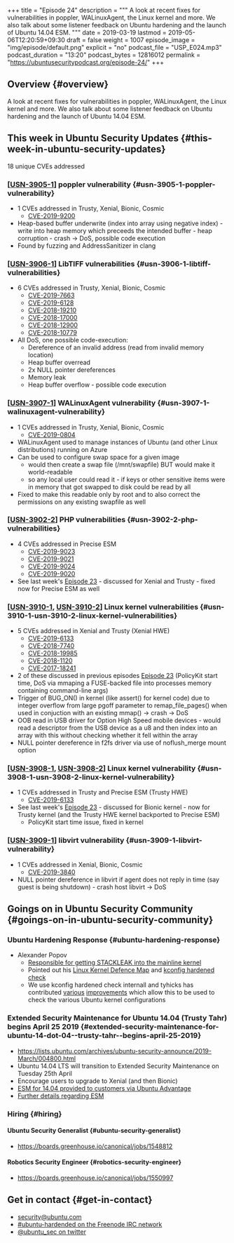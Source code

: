 +++
title = "Episode 24"
description = """
  A look at recent fixes for vulnerabilities in poppler, WALinuxAgent, the
  Linux kernel and more. We also talk about some listener feedback on
  Ubuntu hardening and the launch of Ubuntu 14.04 ESM.
  """
date = 2019-03-19
lastmod = 2019-05-06T12:20:59+09:30
draft = false
weight = 1007
episode_image = "img/episode/default.png"
explicit = "no"
podcast_file = "USP_E024.mp3"
podcast_duration = "13:20"
podcast_bytes = 12816012
permalink = "https://ubuntusecuritypodcast.org/episode-24/"
+++

## Overview {#overview}

A look at recent fixes for vulnerabilities in poppler, WALinuxAgent, the
Linux kernel and more. We also talk about some listener feedback on
Ubuntu hardening and the launch of Ubuntu 14.04 ESM.


## This week in Ubuntu Security Updates {#this-week-in-ubuntu-security-updates}

18 unique CVEs addressed


### [[USN-3905-1](https://usn.ubuntu.com/3905-1/)] poppler vulnerability {#usn-3905-1-poppler-vulnerability}

-   1 CVEs addressed in Trusty, Xenial, Bionic, Cosmic
    -   [CVE-2019-9200](https://people.canonical.com/~ubuntu-security/cve/CVE-2019-9200)
-   Heap-based buffer underwrite (index into array using negative index) -
    write into heap memory which preceeds the intended buffer - heap
    corruption - crash -> DoS, possible code execution
-   Found by fuzzing and AddressSanitizer in clang


### [[USN-3906-1](https://usn.ubuntu.com/3906-1/)] LibTIFF vulnerabilities {#usn-3906-1-libtiff-vulnerabilities}

-   6 CVEs addressed in Trusty, Xenial, Bionic, Cosmic
    -   [CVE-2019-7663](https://people.canonical.com/~ubuntu-security/cve/CVE-2019-7663)
    -   [CVE-2019-6128](https://people.canonical.com/~ubuntu-security/cve/CVE-2019-6128)
    -   [CVE-2018-19210](https://people.canonical.com/~ubuntu-security/cve/CVE-2018-19210)
    -   [CVE-2018-17000](https://people.canonical.com/~ubuntu-security/cve/CVE-2018-17000)
    -   [CVE-2018-12900](https://people.canonical.com/~ubuntu-security/cve/CVE-2018-12900)
    -   [CVE-2018-10779](https://people.canonical.com/~ubuntu-security/cve/CVE-2018-10779)
-   All DoS, one possible code-execution:
    -   Dereference of an invalid address (read from invalid memory location)
    -   Heap buffer overread
    -   2x NULL pointer dereferences
    -   Memory leak
    -   Heap buffer overflow - possible code execution


### [[USN-3907-1](https://usn.ubuntu.com/3907-1/)] WALinuxAgent vulnerability {#usn-3907-1-walinuxagent-vulnerability}

-   1 CVEs addressed in Trusty, Xenial, Bionic, Cosmic
    -   [CVE-2019-0804](https://people.canonical.com/~ubuntu-security/cve/CVE-2019-0804)
-   WALinuxAgent used to manage instances of Ubuntu (and other Linux
    distributions) running on Azure
-   Can be used to configure swap space for a given image
    -   would then create a swap file (/mnt/swapfile) BUT would make it world-readable
    -   so any local user could read it - if keys or other sensitive items
        were in memory that got swapped to disk could be read by all
-   Fixed to make this readable only by root and to also correct the
    permissions on any existing swapfile as well


### [[USN-3902-2](https://usn.ubuntu.com/3902-2/)] PHP vulnerabilities {#usn-3902-2-php-vulnerabilities}

-   4 CVEs addressed in Precise ESM
    -   [CVE-2019-9023](https://people.canonical.com/~ubuntu-security/cve/CVE-2019-9023)
    -   [CVE-2019-9021](https://people.canonical.com/~ubuntu-security/cve/CVE-2019-9021)
    -   [CVE-2019-9024](https://people.canonical.com/~ubuntu-security/cve/CVE-2019-9024)
    -   [CVE-2019-9020](https://people.canonical.com/~ubuntu-security/cve/CVE-2019-9020)
-   See last week's [Episode 23](https://ubuntusecuritypodcast.org/episode-23/) - discussed for Xenial and Trusty - fixed
    now for Precise ESM as well


### [[USN-3910-1](https://usn.ubuntu.com/3910-1/), [USN-3910-2](https://usn.ubuntu.com/3910-2/)] Linux kernel vulnerabilities {#usn-3910-1-usn-3910-2-linux-kernel-vulnerabilities}

-   5 CVEs addressed in Xenial and Trusty (Xenial HWE)
    -   [CVE-2019-6133](https://people.canonical.com/~ubuntu-security/cve/CVE-2019-6133)
    -   [CVE-2018-7740](https://people.canonical.com/~ubuntu-security/cve/CVE-2018-7740)
    -   [CVE-2018-19985](https://people.canonical.com/~ubuntu-security/cve/CVE-2018-19985)
    -   [CVE-2018-1120](https://people.canonical.com/~ubuntu-security/cve/CVE-2018-1120)
    -   [CVE-2017-18241](https://people.canonical.com/~ubuntu-security/cve/CVE-2017-18241)
-   2 of these discussed in previous episodes [Episode 23](https://ubuntusecuritypodcast.org/episode-23/) (PolicyKit start
    time, DoS via mmaping a FUSE-backed file into processes memory
    containing command-line args)
-   Trigger of BUG\_ON() in kernel (like assert() for kernel code) due to
    integer overflow from large pgoff parameter to remap\_file\_pages() when
    used in conjuction with an existing mmap() -> crash -> DoS
-   OOB read in USB driver for Option High Speed mobile devices - would
    read a descriptor from the USB device as a u8 and then index into an
    array with this without checking whether it fell within the array
-   NULL pointer dereference in f2fs driver via use of noflush\_merge mount
    option


### [[USN-3908-1](https://usn.ubuntu.com/3908-1/), [USN-3908-2](https://usn.ubuntu.com/3908-2/)] Linux kernel vulnerability {#usn-3908-1-usn-3908-2-linux-kernel-vulnerability}

-   1 CVEs addressed in Trusty and Precise ESM (Trusty HWE)
    -   [CVE-2019-6133](https://people.canonical.com/~ubuntu-security/cve/CVE-2019-6133)
-   See last week's [Episode 23](https://ubuntusecuritypodcast.org/episode-23/) - discussed for Bionic kernel - now for
    Trusty kernel (and the Trusty HWE kernel backported to Precise ESM)
    -   PolicyKit start time issue, fixed in kernel


### [[USN-3909-1](https://usn.ubuntu.com/3909-1/)] libvirt vulnerability {#usn-3909-1-libvirt-vulnerability}

-   1 CVEs addressed in Xenial, Bionic, Cosmic
    -   [CVE-2019-3840](https://people.canonical.com/~ubuntu-security/cve/CVE-2019-3840)
-   NULL pointer dereference in libvirt if agent does not reply in time
    (say guest is being shutdown) - crash host libvirt -> DoS


## Goings on in Ubuntu Security Community {#goings-on-in-ubuntu-security-community}


### Ubuntu Hardening Response {#ubuntu-hardening-response}

-   Alexander Popov
    -   [Responsible for getting STACKLEAK into the mainline kernel](https://lwn.net/Articles/764325/)
    -   Pointed out his [Linux Kernel Defence Map](https://github.com/a13xp0p0v/linux-kernel-defence-map) and [kconfig hardened check](https://github.com/a13xp0p0v/kconfig-hardened-check)
    -   We use kconfig hardened check internall and tyhicks has contributed
        [various](https://github.com/a13xp0p0v/kconfig-hardened-check/pull/9) [improvements](https://github.com/a13xp0p0v/kconfig-hardened-check/pull/10) which allow this to be used to check the
        various Ubuntu kernel configurations


### Extended Security Maintenance for Ubuntu 14.04 (Trusty Tahr) begins April 25 2019 {#extended-security-maintenance-for-ubuntu-14-dot-04--trusty-tahr--begins-april-25-2019}

-   <https://lists.ubuntu.com/archives/ubuntu-security-announce/2019-March/004800.html>
-   Ubuntu 14.04 LTS will transition to Extended Security Maintenance on Tuesday 25th April
-   Encourage users to upgrade to Xenial (and then Bionic)
-   [ESM for 14.04 provided to customers via Ubuntu Advantage](https://blog.ubuntu.com/2019/02/05/ubuntu-14-04-trusty-tahr)
-   [Further details regarding ESM](https://www.ubuntu.com/esm)


### Hiring {#hiring}


#### Ubuntu Security Generalist {#ubuntu-security-generalist}

-   <https://boards.greenhouse.io/canonical/jobs/1548812>


#### Robotics Security Engineer {#robotics-security-engineer}

-   <https://boards.greenhouse.io/canonical/jobs/1550997>


## Get in contact {#get-in-contact}

-   [security@ubuntu.com](mailto:security@ubuntu.com)
-   [#ubuntu-hardended on the Freenode IRC network](http://webchat.freenode.net?channels=%23ubuntu-hardened&uio=d4)
-   [@ubuntu\_sec on twitter](https://twitter.com/ubuntu%5Fsec)
